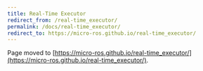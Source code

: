 ```yaml
---
title: Real-Time Executor
redirect_from: /real-time_executor/
permalink: /docs/real-time_executor/
redirect_to: https://micro-ros.github.io/real-time_executor/
---
```


Page moved to [https://micro-ros.github.io/real-time_executor/](https://micro-ros.github.io/real-time_executor/).
